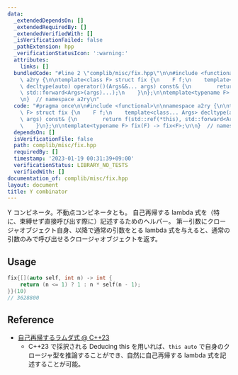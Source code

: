 ```yaml
---
data:
  _extendedDependsOn: []
  _extendedRequiredBy: []
  _extendedVerifiedWith: []
  _isVerificationFailed: false
  _pathExtension: hpp
  _verificationStatusIcon: ':warning:'
  attributes:
    links: []
  bundledCode: "#line 2 \"complib/misc/fix.hpp\"\n\n#include <functional>\n\nnamespace\
    \ a2ry {\n\ntemplate<class F> struct fix {\n    F f;\n    template<class... Args>\
    \ decltype(auto) operator()(Args&&... args) const& {\n        return f(std::ref(*this),\
    \ std::forward<Args>(args)...);\n    }\n};\n\ntemplate<typename F> fix(F) -> fix<F>;\n\
    \n}  // namespace a2ry\n"
  code: "#pragma once\n\n#include <functional>\n\nnamespace a2ry {\n\ntemplate<class\
    \ F> struct fix {\n    F f;\n    template<class... Args> decltype(auto) operator()(Args&&...\
    \ args) const& {\n        return f(std::ref(*this), std::forward<Args>(args)...);\n\
    \    }\n};\n\ntemplate<typename F> fix(F) -> fix<F>;\n\n}  // namespace a2ry\n"
  dependsOn: []
  isVerificationFile: false
  path: complib/misc/fix.hpp
  requiredBy: []
  timestamp: '2023-01-19 00:31:39+09:00'
  verificationStatus: LIBRARY_NO_TESTS
  verifiedWith: []
documentation_of: complib/misc/fix.hpp
layout: document
title: Y combinator
---
```


Y コンビネータ。不動点コンビネータとも。
自己再帰する lambda 式を（特に、束縛せず直接呼び出す際に）記述するためのヘルパー。
第一引数にクロージャオブジェクト自身、以降で通常の引数をとる lambda 式を与えると、通常の引数のみで呼び出せるクロージャオブジェクトを返す。

## Usage

```c++
fix{[](auto self, int n) -> int {
    return (n <= 1) ? 1 : n * self(n - 1);
}}(10)
// 3628800
```

## Reference
- [自己再帰するラムダ式 @ C++23](https://yohhoy.hatenadiary.jp/entry/20211025/p1)
  - C++23 で採択される Deducing this を用いれば、`this auto` で自身のクロージャ型を推論することができ、自然に自己再帰する lambda 式を記述することが可能。
